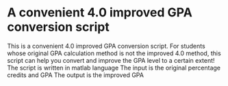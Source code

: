 # A convenient 4.0 improved GPA conversion script
This is a convenient 4.0 improved GPA conversion script. For students whose original GPA calculation method is not the improved 4.0 method, this script can help you convert and improve the GPA level to a certain extent!
The script is written in matlab language
The input is the original percentage credits and GPA
The output is the improved GPA
